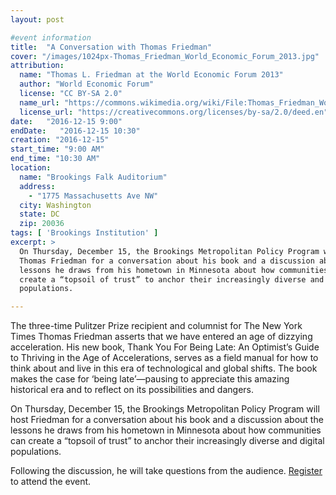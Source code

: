 ```yaml
---
layout: post

#event information
title:  "A Conversation with Thomas Friedman"
cover: "/images/1024px-Thomas_Friedman_World_Economic_Forum_2013.jpg"
attribution:
  name: "Thomas L. Friedman at the World Economic Forum 2013"
  author: "World Economic Forum"
  license: "CC BY-SA 2.0"
  name_url: "https://commons.wikimedia.org/wiki/File:Thomas_Friedman_World_Economic_Forum_2013.jpg"
  license_url: "https://creativecommons.org/licenses/by-sa/2.0/deed.en"
date:   "2016-12-15 9:00"
endDate:   "2016-12-15 10:30"
creation: "2016-12-15"
start_time: "9:00 AM"
end_time: "10:30 AM"
location:
  name: "Brookings Falk Auditorium"
  address:
    - "1775 Massachusetts Ave NW"
  city: Washington
  state: DC
  zip: 20036
tags: [ 'Brookings Institution' ]
excerpt: >
  On Thursday, December 15, the Brookings Metropolitan Policy Program will host
  Thomas Friedman for a conversation about his book and a discussion about the
  lessons he draws from his hometown in Minnesota about how communities can
  create a “topsoil of trust” to anchor their increasingly diverse and digital
  populations.

---
```


The three-time Pulitzer Prize recipient and columnist for The New York Times
Thomas Friedman asserts that we have entered an age of dizzying acceleration.
His new book, Thank You For Being Late: An Optimist’s Guide to Thriving in the
Age of Accelerations, serves as a field manual for how to think about and live
in this era of technological and global shifts. The book makes the case for
‘being late’—pausing to appreciate this amazing historical era and to reflect on
its possibilities and dangers.

On Thursday, December 15, the Brookings Metropolitan Policy Program will host
Friedman for a conversation about his book and a discussion about the lessons he
draws from his hometown in Minnesota about how communities can create a “topsoil
of trust” to anchor their increasingly diverse and digital populations.

Following the discussion, he will take questions from the audience.
[Register](https://www.brookings.edu/events/thank-you-for-being-late-a-conversation-with-thomas-l-friedman/)
to attend the event.
